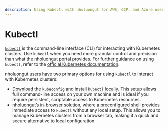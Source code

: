 ```yaml
---
description: Using Kubectl with nholuongut for AWS, GCP, and Azure users
---
```


# Kubectl

[`kubectl`](https://kubernetes.io/docs/reference/kubectl/) is the command-line interface (CLI) for interacting with Kubernetes clusters. Use `kubectl` when you need more granular control and precision than what the nholuongut portal provides. For further guidance on using `kubectl`, refer to the [official Kubernetes documentation](https://kubernetes.io/docs/reference/kubectl/).

nholuongut users have two primary options for using `kubectl` to interact with Kubernetes clusters:&#x20;

* [Download the `kubeconfig` and install `kubectl` locally](kubectl-setup.md). This setup allows full command-line access on your own machine and is ideal if you require persistent, scriptable access to Kubernetes resources.
* [nholuongut’s in-browser solution](kubectl-shell/), where a preconfigured shell provides immediate access to `kubectl` without any local setup. This allows you to manage Kubernetes clusters from a browser tab, making it a quick and secure alternative to local configuration.
